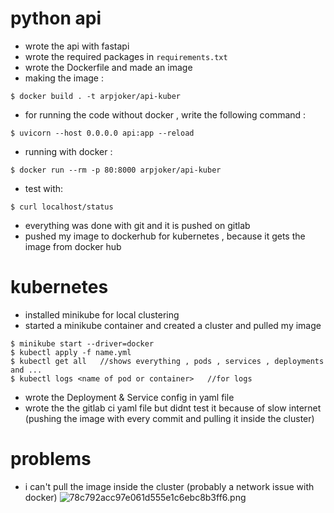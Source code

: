 # python api
* wrote the api with fastapi
* wrote the required packages in `requirements.txt`
* wrote the Dockerfile and made an image
* making the image :
```
$ docker build . -t arpjoker/api-kuber
```

* for running the code without docker , write the following command :
```
$ uvicorn --host 0.0.0.0 api:app --reload
```
* running with docker :
```
$ docker run --rm -p 80:8000 arpjoker/api-kuber
```
* test with:
```
$ curl localhost/status
```

* everything was done with git and it is pushed on gitlab
* pushed my image to dockerhub for kubernetes , because it gets the image from docker hub
# kubernetes
* installed minikube for local clustering
* started a minikube container and created a cluster and pulled my image
```
$ minikube start --driver=docker
$ kubectl apply -f name.yml
$ kubectl get all   //shows everything , pods , services , deployments and ...
$ kubectl logs <name of pod or container>   //for logs
```
* wrote the Deployment & Service config in yaml file
* wrote the the gitlab ci yaml file but didnt test it because of slow internet (pushing the image with every commit and pulling it inside the cluster)

# problems
* i can't pull the image inside the cluster (probably a network issue with docker)
![78c792acc97e061d555e1c6ebc8b3ff6.png](https://github.com/AlirezaPourchali/task_kuber_api/blob/main/_resources/78c792acc97e061d555e1c6ebc8b3ff6.png)
 



